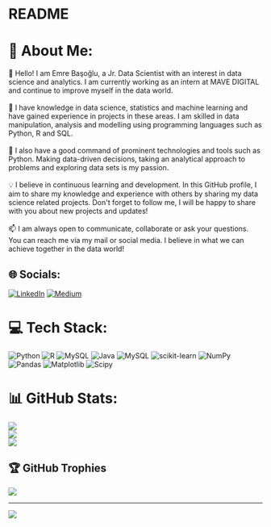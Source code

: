 # README
# 💫 About Me:
👋 Hello! I am Emre Başoğlu, a Jr. Data Scientist with an interest in data science and analytics. I am currently working as an intern at MAVE DIGITAL and continue to improve myself in the data world.<br><br>🧠 I have knowledge in data science, statistics and machine learning and have gained experience in projects in these areas. I am skilled in data manipulation, analysis and modelling using programming languages such as Python, R and SQL.<br><br>🚀 I also have a good command of prominent technologies and tools such as Python. Making data-driven decisions, taking an analytical approach to problems and exploring data sets is my passion.<br><br>💡 I believe in continuous learning and development. In this GitHub profile, I aim to share my knowledge and experience with others by sharing my data science related projects. Don't forget to follow me, I will be happy to share with you about new projects and updates!<br><br>📫 I am always open to communicate, collaborate or ask your questions. You can reach me via my mail or social media. I believe in what we can achieve together in the data world!<br>


## 🌐 Socials:
[![LinkedIn](https://img.shields.io/badge/LinkedIn-%230077B5.svg?logo=linkedin&logoColor=white)](https://linkedin.com/in/https://www.linkedin.com/in/emrebasoglu/) [![Medium](https://img.shields.io/badge/Medium-12100E?logo=medium&logoColor=white)](https://medium.com/@https://medium.com/@emrebsglll) 

# 💻 Tech Stack:
![Python](https://img.shields.io/badge/python-3670A0?style=for-the-badge&logo=python&logoColor=ffdd54) ![R](https://img.shields.io/badge/r-%23276DC3.svg?style=for-the-badge&logo=r&logoColor=white) ![MySQL](https://img.shields.io/badge/mysql-%2300000f.svg?style=for-the-badge&logo=mysql&logoColor=white) ![Java](https://img.shields.io/badge/java-%23ED8B00.svg?style=for-the-badge&logo=openjdk&logoColor=white) ![MySQL](https://img.shields.io/badge/mysql-%2300000f.svg?style=for-the-badge&logo=mysql&logoColor=white) ![scikit-learn](https://img.shields.io/badge/scikit--learn-%23F7931E.svg?style=for-the-badge&logo=scikit-learn&logoColor=white) ![NumPy](https://img.shields.io/badge/numpy-%23013243.svg?style=for-the-badge&logo=numpy&logoColor=white) ![Pandas](https://img.shields.io/badge/pandas-%23150458.svg?style=for-the-badge&logo=pandas&logoColor=white) ![Matplotlib](https://img.shields.io/badge/Matplotlib-%23ffffff.svg?style=for-the-badge&logo=Matplotlib&logoColor=black) ![Scipy](https://img.shields.io/badge/SciPy-%230C55A5.svg?style=for-the-badge&logo=scipy&logoColor=%white)
# 📊 GitHub Stats:
![](https://github-readme-stats.vercel.app/api?username=EmreBasaoglu&theme=dark&hide_border=false&include_all_commits=true&count_private=false)<br/>
![](https://github-readme-streak-stats.herokuapp.com/?user=EmreBasaoglu&theme=dark&hide_border=false)<br/>
![](https://github-readme-stats.vercel.app/api/top-langs/?username=EmreBasaoglu&theme=dark&hide_border=false&include_all_commits=true&count_private=false&layout=compact)

## 🏆 GitHub Trophies
![](https://github-profile-trophy.vercel.app/?username=EmreBasaoglu&theme=radical&no-frame=false&no-bg=false&margin-w=4)

---
[![](https://visitcount.itsvg.in/api?id=EmreBasaoglu&icon=0&color=0)](https://visitcount.itsvg.in)

<!-- Proudly created with GPRM ( https://gprm.itsvg.in ) -->
